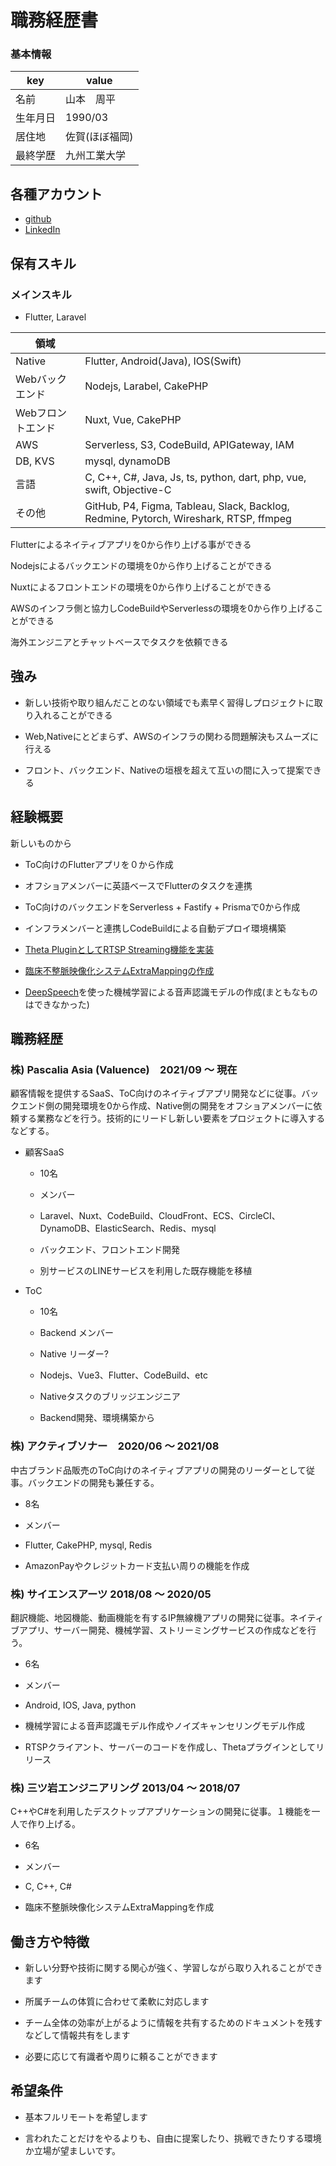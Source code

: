 # 職務経歴書

### 基本情報

| key | value |
| --- | --- |
| 名前  | 山本　周平 |
| 生年月日 | 1990/03 |
| 居住地 | 佐賀(ほぼ福岡)  |
| 最終学歴 | 九州工業大学 |

## 各種アカウント
* [github](https://github.com/syuh31)
* [LinkedIn](https://www.linkedin.com/in/%E5%91%A8%E5%B9%B3-%E5%B1%B1%E6%9C%AC-2271271ab/)

## 保有スキル

### メインスキル
* Flutter, Laravel

| 領域  |     |
| --- | --- |
| Native | Flutter, Android(Java), IOS(Swift) |
| Webバックエンド | Nodejs, Larabel, CakePHP |
| Webフロントエンド | Nuxt, Vue, CakePHP |
| AWS | Serverless, S3, CodeBuild, APIGateway, IAM |
| DB, KVS | mysql, dynamoDB |
| 言語  | C, C++, C#, Java, Js, ts, python, dart, php, vue, swift, Objective-C |
| その他 | GitHub, P4, Figma, Tableau, Slack, Backlog, Redmine, Pytorch, Wireshark, RTSP, ffmpeg |

Flutterによるネイティブアプリを0から作り上げる事ができる

Nodejsによるバックエンドの環境を0から作り上げることができる

Nuxtによるフロントエンドの環境を0から作り上げることができる

AWSのインフラ側と協力しCodeBuildやServerlessの環境を0から作り上げることができる

海外エンジニアとチャットベースでタスクを依頼できる

## 強み

- 新しい技術や取り組んだことのない領域でも素早く習得しプロジェクトに取り入れることができる
  
- Web,Nativeにとどまらず、AWSのインフラの関わる問題解決もスムーズに行える
  
- フロント、バックエンド、Nativeの垣根を超えて互いの間に入って提案できる
  

## 経験概要

新しいものから

- ToC向けのFlutterアプリを０から作成
  
- オフショアメンバーに英語ベースでFlutterのタスクを連携
  
- ToC向けのバックエンドをServerless + Fastify + Prismaで0から作成
  
- インフラメンバーと連携しCodeBuildによる自動デプロイ環境構築
  
- [Theta PluginとしてRTSP Streaming機能を実装](https://pluginstore.theta360.com/plugins/com.sciencearts.rtspstreaming/)
  
- [臨床不整脈映像化システムExtraMappingの作成](http://square.umin.ac.jp/~ash/extramap.html)
  
- [DeepSpeech](https://github.com/mozilla/DeepSpeech)を使った機械学習による音声認識モデルの作成(まともなものはできなかった)
  

## 職務経歴

### 株) Pascalia Asia (Valuence)　2021/09 〜 現在

顧客情報を提供するSaaS、ToC向けのネイティブアプリ開発などに従事。バックエンド側の開発環境を0から作成、Native側の開発をオフショアメンバーに依頼する業務などを行う。技術的にリードし新しい要素をプロジェクトに導入するなどする。

- 顧客SaaS
  
  - 10名
    
  - メンバー
    
  - Laravel、Nuxt、CodeBuild、CloudFront、ECS、CircleCI、DynamoDB、ElasticSearch、Redis、mysql
    
  - バックエンド、フロントエンド開発
    
  - 別サービスのLINEサービスを利用した既存機能を移植
    
- ToC
  
  - 10名

  - Backend メンバー
    
  - Native リーダー?
    
  - Nodejs、Vue3、Flutter、CodeBuild、etc
    
  - Nativeタスクのブリッジエンジニア
    
  - Backend開発、環境構築から
    

### 株) アクティブソナー　2020/06 ～ 2021/08

中古ブランド品販売のToC向けのネイティブアプリの開発のリーダーとして従事。バックエンドの開発も兼任する。

- 8名
  
- メンバー
  
- Flutter, CakePHP, mysql, Redis
  
- AmazonPayやクレジットカード支払い周りの機能を作成
  

### 株) サイエンスアーツ 2018/08 ～ 2020/05

翻訳機能、地図機能、動画機能を有するIP無線機アプリの開発に従事。ネイティブアプリ、サーバー開発、機械学習、ストリーミングサービスの作成などを行う。

- 6名
  
- メンバー
  
- Android, IOS, Java, python
  
- 機械学習による音声認識モデル作成やノイズキャンセリングモデル作成
  
- RTSPクライアント、サーバーのコードを作成し、Thetaプラグインとしてリリース
  

### 株) 三ツ岩エンジニアリング 2013/04 ～ 2018/07

C++やC#を利用したデスクトップアプリケーションの開発に従事。１機能を一人で作り上げる。

- 6名
  
- メンバー
  
- C, C++, C#
  
- 臨床不整脈映像化システムExtraMappingを作成
  

## 働き方や特徴

- 新しい分野や技術に関する関心が強く、学習しながら取り入れることができます
  
- 所属チームの体質に合わせて柔軟に対応します
  
- チーム全体の効率が上がるように情報を共有するためのドキュメントを残すなどして情報共有をします
  
- 必要に応じて有識者や周りに頼ることができます
  

## 希望条件

- 基本フルリモートを希望します
  
- 言われたことだけをやるよりも、自由に提案したり、挑戦できたりする環境か立場が望ましいです。